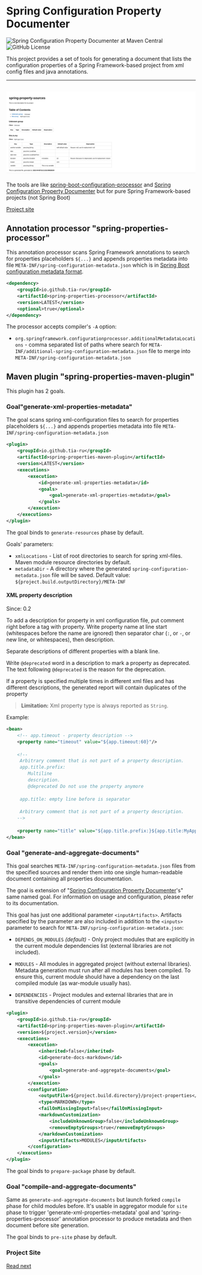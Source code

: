 # Spring Configuration Property Documenter
![Spring Configuration Property Documenter at Maven Central](https://img.shields.io/maven-central/v/io.github.tia-ru/spring-configuration-properties?style=plastic&logo=apachemaven&logoColor=%23C71A36)
![GitHub License](https://img.shields.io/github/license/tia-ru/spring-configuration-properties?style=plastic) 

This project provides a set of tools for generating a document that lists the configuration properties of
a Spring Framework-based project from xml config files and java annotations.

-------
![](src/site/resources/images/markdown-result.png "Result example")
-------
The tools are like [spring-boot-configuration-processor](https://docs.spring.io/spring-boot/specification/configuration-metadata/annotation-processor.html)
and [Spring Configuration Property Documenter](https://github.com/rodnansol/spring-configuration-property-documenter)
but for pure Spring Framework-based projects (not Spring Boot)

[Project site](docs/index.html)

## Annotation processor "spring-properties-processor"

This annotation processor scans Spring Framework annotations to search for properties placeholders `${...}`
and appends properties metadata into file `META-INF/spring-configuration-metadata.json` which is in [Spring Boot configuration
metadata format](https://docs.spring.io/spring-boot/specification/configuration-metadata/format.html).

```xml
<dependency>
    <groupId>io.github.tia-ru</groupId>
    <artifactId>spring-properties-processor</artifactId>
    <version>LATEST</version>
    <optional>true</optional>
</dependency>
```
The processor accepts compiler's `-A` option: 
- `org.springframework.configurationprocessor.additionalMetadataLocations` - comma separated list of paths where search for
   `META-INF/additional-spring-configuration-metadata.json` file to merge into `META-INF/spring-configuration-metadata.json`

## Maven plugin "spring-properties-maven-plugin"
This plugin has 2 goals.

### Goal"generate-xml-properties-metadata"
The goal scans spring xml-configuration files to search for properties placeholders `${...}`
and appends properties metadata into file `META-INF/spring-configuration-metadata.json`

```xml
<plugin>
    <groupId>io.github.tia-ru</groupId>
    <artifactId>spring-properties-maven-plugin</artifactId>
    <version>LATEST</version>
    <executions>
        <execution>
            <id>generate-xml-properties-metadata</id>
            <goals>
                <goal>generate-xml-properties-metadata</goal>
            </goals>
        </execution>
    </executions>
</plugin>
```
The goal binds to `generate-resources` phase by default.

Goals' parameters:
- `xmlLocations` -  List of root directories to search for spring xml-files. Maven module resource directories by default.
- `metadataDir` - A directory where the generated `spring-configuration-metadata.json` file will be saved.
                  Default value: `${project.build.outputDirectory}/META-INF`

#### XML property description
Since: 0.2

To add a description for property in xml configuration file, put comment right before a tag with property.
Write property name at line start (whitespaces before the name are ignored) then separator char
(`:`, or `-`, or new line, or whitespaces), then description.

Separate descriptions of different properties with a blank line.

Write `@deprecated` word in a description to mark a property as deprecated.
The text following `@deprecated` is the reason for the deprecation.

If a property is specified multiple times in different xml files and
has different descriptions, the generated report will contain duplicates of the property
 
>**Limitation:** Xml property type is always reported as `String`.


Example:

```xml
<bean>
    <!-- app.timeout - property description -->
    <property name="timeout" value="${app.timeout:60}"/>
    
    <!--
     Arbitrary comment that is not part of a property description.
     app.title.prefix:
        Multiline 
        description.
        @deprecated Do not use the property anymore
     
     app.title: empty line before is separator           
     
     Arbitrary comment that is not part of a property description.
    -->
    
    <property name="title" value="${app.title.prefix:}${app.title:MyApp}"/>
</bean>
```
### Goal "generate-and-aggregate-documents"

This goal searches `META-INF/spring-configuration-metadata.json` files from the specified sources
and render them into one single human-readable document containing all properties documentation.

The goal is extension of "[Spring Configuration Property Documenter](https://github.com/rodnansol/spring-configuration-property-documenter)'s"
same named goal. For information on usage and configuration, please refer to its documentation.

This goal has just one additional parameter `<inputArtifacts>`. Artifacts specified by the parameter are also included 
in addition to the `<inputs>` parameter to search for `META-INF/spring-configuration-metadata.json`:

- `DEPENDS_ON_MODULES` _(default)_ - Only project modules that are explicitly in the current module dependencies list (external libraries are not included).
 
- `MODULES` - All modules in aggregated project (without external libraries). Metadata generation must run after all modules has been compiled.
  To ensure this, current module should have a dependency on the last compiled module (as war-module usually has).

- `DEPENDENCIES` - Project modules and external libraries that are in transitive dependencies of current module


```xml
<plugin>
    <groupId>io.github.tia-ru</groupId>
    <artifactId>spring-properties-maven-plugin</artifactId>
    <version>${project.version}</version>
    <executions>
        <execution>
            <inherited>false</inherited>
            <id>generate-docs-markdown</id>
            <goals>
                <goal>generate-and-aggregate-documents</goal>
            </goals>
        </execution>
        <configuration>
            <outputFile>${project.build.directory}/project-properties</outputFile>                 
            <type>MARKDOWN</type>
            <failOnMissingInput>false</failOnMissingInput>
            <markdownCustomization>
                <includeUnknownGroup>false</includeUnknownGroup>
                <removeEmptyGroups>true</removeEmptyGroups>                        
            </markdownCustomization>                    
            <inputArtifacts>MODULES</inputArtifacts>
        </configuration>
    </executions>                
</plugin>
```
The goal binds to `prepare-package` phase by default.

### Goal "compile-and-aggregate-documents"
Same as `generate-and-aggregate-documents` but launch forked `compile` phase for child modules before.
It's usable in aggregator module for `site` phase to trigger 'generate-xml-properties-metadata' goal
and 'spring-properties-processor' annotation processor to produce metadata and then document before site generation.

The goal binds to `pre-site` phase by default.

### Project Site
[Read next](docs/spring-properties-maven-plugin/plugin-info.html)